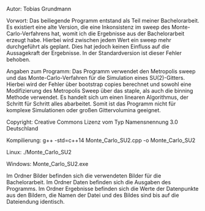 Autor: Tobias Grundmann

Vorwort:
Das beiliegende Programm entstand als Teil meiner Bachelorarbeit.
Es existiert eine alte Version, die eine Inkonsistenz im sweep des Monte-Carlo-Verfahrens hat,
womit ich die Ergebnisse aus der Bachelorarbeit erzeugt habe.
Hierbei wird zwischen jedem Wert ein sweep mehr durchgeführt als geplant. Dies hat jedoch keinen Einfluss
auf die Aussagekraft der Ergebnisse. In der Standardversion ist dieser Fehler behoben.

Angaben zum Programm:
Das Programm verwendet den Metropolis sweep und das Monte-Carlo-Verfahren für die Simulation eines SU(2)-Gitters.
Hierbei wird der Fehler über bootstrap copies berechnet und sowohl eine Modifizierung des Metropolis Sweep über
das staple, als auch die binning Methode verwendet.
Es handelt sich um einen linearen Algorithmus, der Schritt für Schritt alles abarbeitet. Somit ist das Programm
nicht für komplexe Simulationen oder großen Gittervolumina geeignet.


Copyright: Creative Commons Lizenz vom Typ Namensnennung 3.0 Deutschland

Kompilierung:
g++ -std=c++14 Monte_Carlo_SU2.cpp -o Monte_Carlo_SU2

Linux:
./Monte_Carlo_SU2

Windows:
Monte_Carlo_SU2.exe


Im Ordner Bilder befinden sich die verwendeten Bilder für die Bachelorarbeit.
Im Ordner Daten befinden sich die Ausgaben des Programms.
Im Ordner Ergebnisse befinden sich die Werte der Datenpunkte aus den Bildern,
die Namen der Datei und des Bildes sind bis auf die Dateiendung identisch.